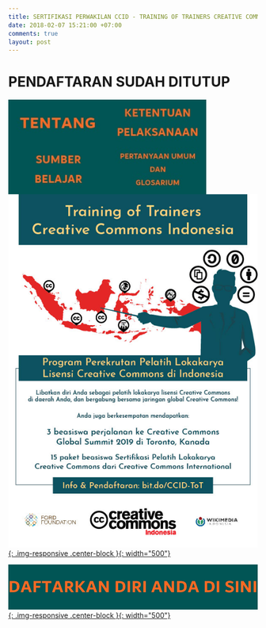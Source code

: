 ```yaml
---
title: SERTIFIKASI PERWAKILAN CCID - TRAINING OF TRAINERS CREATIVE COMMONS INDONESIA
date: 2018-02-07 15:21:00 +07:00
comments: true
layout: post
---
```


# **PENDAFTARAN SUDAH DITUTUP**

<a href="tentang-training-of-trainers-creative-commons-indonesia/"><img style="float: left;" src="/uploads/Tentang%202.jpg" class="img-responsive" width="200"><a href="ketentuan-pelaksanaan-training-of-trainers-creative-commons-indonesia/"><img style="float: left;" src="/uploads/Ketentuan%20Pelaksanaan.jpg" class="img-responsive" width="200"><a href="sumber-belajar/"><img style="float: left;" src="/uploads/Sumber%20Belajar.jpg" class="img-responsive" width="200"><a href="pertanyaan-umum-dan-glosarium/"><img style="float: left;" src="/uploads/Pertanyaan%20Umum%20dan%20Glosarium.jpg" class="img-responsive" width="200">

![ToT-31012018-01 (1).jpg](/uploads/ToT-31012018-01%20(1).jpg){: .img-responsive .center-block }{: width="500"}

<a href="https://freeonlinesurveys.com/s/cAvWBW99">![daftar.jpg](/uploads/daftar.jpg){: .img-responsive .center-block }{: width="500"}